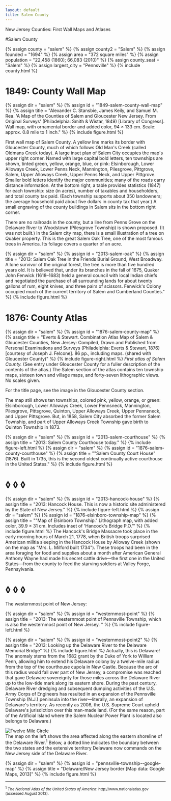 ```yaml
---
layout: default
title: Salem County
---
```


<p class="type">New Jersey Counties: First Wall Maps and Atlases</p>

#Salem County

{% assign county = "salem" %}
{% assign county2 = "Salem" %}
{% assign founded = "1694" %}
{% assign area = "372 square miles" %}
{% assign population = "22,458 (1860); 66,083 (2010)" %}
{% assign county_seat = "Salem" %}
{% assign largest_city = "Pennsville" %}
{% include county.html %}

<h1 class="fancy">1849: County Wall Map</h1>

{% assign dir = "salem" %}
{% assign id = "1849-salem-county-wall-map" %}
{% assign title = "Alexander C. Stansbie, James Keily, and Samuel M. Rea. 'A Map of the Counties of Salem and Gloucester New Jersey. From Original Surveys' (Philadelphia: Smith & Wistar, 1849) [Library of Congress]. Wall map, with ornamental border and added color, 94 × 133 cm. Scale: approx. 0.8 mile to 1 inch." %}
{% include figure.html %}
<p class="dropCap">
	First wall map of Salem County. A yellow line marks its border with Gloucester County, much of which follows Old Man's Creek (called Oldmans Creek today). A large inset plan of Salem City occupies the map's upper right corner. Named with large capital bold letters, ten townships are shown, tinted green, yellow, orange, blue, or pink: Elsinborough, Lower Alloways Creek, Lower Penns Neck, Mannington, Pilesgrove, Pittgrove, Salem, Upper Alloways Creek, Upper Penns Neck, and Upper Pittgrove. Smaller bold letters identify the major communities; many of the roads carry distance information. At the bottom right, a table provides statistics (1847) for each township: size (in acres), number of taxables and householders, and total county tax paid. (Each township supports about 350 landowners; the average household paid about five dollars in county tax that year.) A small engraving of the county buildings in Salem sits in the bottom right corner.
</p>

There are no railroads in the county, but a line from Penns Grove on the Delaware River to Woodstown (Pilesgrove Township) is shown proposed. (It was not built.) In the Salem city map, there is a small illustration of a tree on Quaker property. This is the great Salem Oak Tree, one of the most famous trees in America. Its foliage covers a quarter of an acre.

{% assign dir = "salem" %}
{% assign id = "2013-salem-oak" %}
{% assign title = "2013: Salem Oak Tree in the Friends Burial Ground, West Broadway. A lone survivor of the original forest, the tree is more than five hundred years old. It is believed that, under its branches in the fall of 1675, Quaker John Fenwick (1618–1683) held a general council with local Indian chiefs and negotiated the purchase of all surrounding lands for about twenty gallons of rum, eight knives, and three pairs of scissors. Fenwick's Colony occupied much of the current territory of Salem and Cumberland Counties." %}
{% include figure.html %}

<h1 class="fancy">1876: County Atlas</h1> 

{% assign dir = "salem" %}
{% assign id = "1876-salem-county-map" %}
{% assign title = "Everts & Stewart. Combination Atlas Map of Salem & Gloucester Counties, New Jersey: Compiled, Drawn and Published from Personal Examinations and Surveys (Philadelphia: Everts & Stewart, 1876) [courtesy of Joseph J. Felcone]. 86 pp., including maps. (shared with Gloucester County)" %}
{% include figure-right.html %}
_First atlas of Salem County._ (See entry under Gloucester County for a fuller description of the contents of the atlas.) The Salem section of the atlas contains ten township maps, sixteen town and village maps, and forty-seven lithographic views. No scales given.

For the title page, see the image in the Gloucester County section.

The map still shows ten townships, colored pink, yellow, orange, or green: Elsinborough, Lower Alloways Creek, Lower Pennsneck, Mannington, Pilesgrove, Pittsgrove, Quinton, Upper Alloways Creek, Upper Pennsneck, and Upper Pittsgrove. But, in 1858, Salem City absorbed the former Salem Township, and part of Upper Alloways Creek Township gave birth to Quinton Township in 1873.

{% assign dir = "salem" %}
{% assign id = "2013-salem-courthouse" %}
{% assign title = "2013: Salem County Courthouse today." %}
{% include figure-left.html %}
{% assign dir = "salem" %}
{% assign id = "1876-salem-county-courthouse" %}
{% assign title = "&quot;Salem County Court House&quot; (1876). Built in 1735, this is the second oldest continually active courthouse in the United States." %}
{% include figure.html %}

<h1 class="fancy nobg">◊ ◊ ◊</h1>

{% assign dir = "salem" %}
{% assign id = "2013-hancock-house" %}
{% assign title = "2013: Hancock House. This is now a historic site administered by the State of New Jersey." %}
{% include figure-left.html %}
{% assign dir = "salem" %}
{% assign id = "1876-elsinboro-township-map" %}
{% assign title = "&quot;Map of Elsinboro Township.&quot; Lithograph map, with added color, 39.9 × 31 cm. Includes inset of 'Hancock's Bridge P.O.'" %}
{% include figure.html %}
The Hancock's Bridge Massacre took place in the early morning hours of March 21, 1778, when British troops surprised American militia sleeping in the Hancock House by Alloway Creek (shown on the map as "Mrs. L. Milford built 1734"). These troops had been in the area foraging for food and supplies about a month after American General Anthony Wayne had made his secret cattle drive—the first one in the United States—from the county to feed the starving soldiers at Valley Forge, Pennsylvania.

<h1 class="fancy nobg">◊ ◊ ◊</h1>

The westernmost point of New Jersey: 

{% assign dir = "salem" %}
{% assign id = "westernmost-point" %}
{% assign title = "2013: The westernmost point of Pennsville Township, which is also the westernmost point of New Jersey. " %}
{% include figure-left.html %}

{% assign dir = "salem" %}
{% assign id = "westernmost-point2" %}
{% assign title = "2013: Looking up the Delaware River to the Delaware Memorial Bridge" %}
{% include figure.html %}
Actually, this is Delaware! The anomaly stems from the 1682 grant by the Duke of York to William Penn, allowing him to extend his Delaware colony by a twelve-mile radius from the top of the courthouse cupola in New Castle. Because the arc of this radius would fall over part of New Jersey, a compromise was reached that gave Delaware sovereignty for those miles across the Delaware River up to the low-tide mark along its eastern shore. During the past century, Delaware River dredging and subsequent dumping activities of the U.S. Army Corps of Engineers has resulted in an expansion of the Pennsville Township (N.J.) peninsula into the river—literally, an expansion of Delaware's territory. As recently as 2008, the U.S. Supreme Court upheld Delaware's jurisdiction over this man-made land. (For the same reason, part of the Artificial Island where the Salem Nuclear Power Plant is located also belongs to Delaware.)

<div class="left">
    <img src="../njmaps/assets/img/Twelve-mile-circle.gif" alt="Twelve Mile Circle">
</div>
The map on the left shows the area affected along the eastern shoreline of the Delaware River.<sup>1</sup> Below, a dotted line indicates the boundary between the two states and the extensive territory Delaware now commands on the New Jersey side of the Delaware River.

{% assign dir = "salem" %}
{% assign id = "pennsville-township--google-map" %}
{% assign title = "Delaware/New Jersey border [Map data: Google Maps, 2013]" %}
{% include figure.html %}

---
<div class="footnotes">
    <small><sup id="1">1</sup> <em>The National Atlas of the United States of America</em>: http://www.nationalatlas.gov (accessed August 2013).</small>
</div>